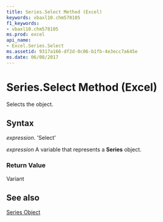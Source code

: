 ```yaml
---
title: Series.Select Method (Excel)
keywords: vbaxl10.chm578105
f1_keywords:
- vbaxl10.chm578105
ms.prod: excel
api_name:
- Excel.Series.Select
ms.assetid: 9317a166-df2d-0c06-b1fb-4e3ecc7a645e
ms.date: 06/08/2017
---
```



# Series.Select Method (Excel)

Selects the object.


## Syntax

 _expression_. 'Select'

 _expression_ A variable that represents a **Series** object.


### Return Value

Variant


## See also


[Series Object](Excel.Series(objec).md)

